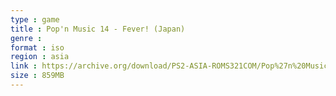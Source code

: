 ```yaml
---
type : game
title : Pop'n Music 14 - Fever! (Japan)
genre : 
format : iso
region : asia
link : https://archive.org/download/PS2-ASIA-ROMS321COM/Pop%27n%20Music%2014%20-%20Fever%21%20%28Japan%29.7z
size : 859MB
---
```


